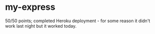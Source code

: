 # my-express

50/50 points; completed Heroku deployment - for some reason it didn't work last night but it worked today.